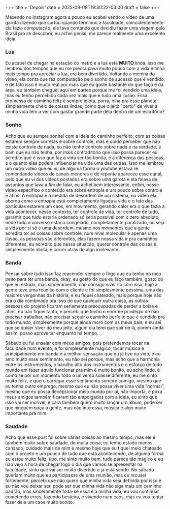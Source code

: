+++
title = 'Depois'
date = 2025-09-08T19:30:22-03:00
draft = false
+++

Mexendo no Instagram agora a pouco eu acabei vendo o vídeo de uma garota
dizendo que surtou quando terminou a faculdade, coincidentemente ela fazia
computação, ela tava contando que decidiu fazer uma viagem pelo Brasil pra
se descobrir, eu achei genial, me parece realmente uma excelente ideia

### Lua

Eu acabei de chegar na estação do metrô e a lua está **MUITO** linda, isso
me lembrou dos tempos que eu me preocupava muito pouco com a vida e tinha mais
tempo pra apreciar a lua, era bem divertido. Voltando a menina do vídeo, ela conta
que fez computação pelo sonho de sucesso que é vendido, e de fato isso é muito real
por mais que eu goste bastante do que faço e da área, eu também cheguei aqui em partes
porque me foi vendido uma ideia, mas eu tenho percebido cada vez mais que é tudo uma ilusão.
Essa promessa de caminho feliz é sempre idiota, porra, olha pra esse planeta, simplesmente
cheio de coisas lindas, como que o jeito "certo" de viver a minha vida tem a ver com gastar
grande parte dela dentro de um escritório?

### Sonho

Acho que eu sempre sonhei com a ideia do caminho perfeito, com as coisas estarem sempre corretas
e sobre controle, mas é doido perceber que não existe controle de nada, eu não tenho controle sobre
nada e na verdade, é bom que eu não tenha, por mais contraditório que isso possa parecer eu acredito
que é isso que faz a vida ser tão bonita, é a diferença das pessoas, e o quanto elas podem influenciar
na vida uma das outras. Isso me lembrou um outro vídeo que eu vi, de alguma forma o youtube estava re
comendando vídeos de canais menores e de repente apareceu esse canal, pelo que eu vi dos vídeos postados
era sobre uma garota e ela falava de assuntos que tava a fim de falar, eu achei bem interessante, enfim,
nesse vídeo específico o conteúdo era sobre entropia e um pouco sobre controle e afins. A entropia é a
medida de desordem de um sistema, no vídeo ela aborda como a entropia está completamente ligada a vida
e o fato das partículas estarem um caos, em movimento, gerando calor era o que fazia a vida acontecer,
nesse contexto, ter controle da vida, ter controle de tudo, garantir que tudo estaria ordenado só seria
possível com o zero absoluto, onde todo o universo estaria congelado, completamente paralizado, ou seja
a vida por si só é uma desordem, mesmo nos momentos que a gente acredita ter as coisas sobre controle,
num nível molecular é apenas uma ilusão, as pessoas são diferentes, elas fazem nossa vida ir pra caminhos
diferentes, eu acredito que nessa situação, querer controle das coisas é simplesmente idiota, é correr
atrás de algo irrelevante.

### Banda

Pensar sobre tudo isso faz reacender sempre o fogo que eu tenho no meu peito para ter uma banda,
okay, eu gosto do que eu faço também, gosto do que eu estudo, mas sinceramente, não consigo viver só
com isso, hoje a gente teve uma reunião com o cliente e foi simplesmente péssima, uma das maiores vergonhas
da história, e eu fiquei chateado, mais porque hoje não era o dia combinado pra isso do que qualquer outra
coisa, as outras pessoas do projeto ficaram seriamente preocupadas de perder a bolsa e afins, eu não fiquei
tanto, e percebi que tenho o enorme privilégio de não precisar trabalhar, não precisar seguir o caminho
perfeito que é vendido pra todo mundo, simplesmente porque ainda moro com os meus pais, e eu sei que se quiser
viver do meu jeito, algum dia terei que sair de lá, porém ainda assim, posso aproveitar enquanto há tempo.

Sábado eu fui ensaiar com meus amigos, pois pretendemos tocar na faculdade num evento, e foi simplesmente
mágico, tocar música e principalmente em banda é a melhor sensação que eu já tive na vida, e eu amo muito
esse sentimento, eu não sei porque, mas acho que a harmonia entre os instrumentos, o barulho alto dos
instrumentos e o esforço de todo mundo em fazer aquilo funcionar pra mim é muito bonito, eu acho lindo,
é como se por um momento todo o universo soasse diferente, eu me sinto muito feliz, e quero carregar esse
sentimento sempre comigo, mesmo que eu tenha outro emprego, mesmo que eu não possa viver uma vida "normal",
mesmo que eu possa decepcionar meio mundo por aí, não importa, e poxa meus amigos também ficaram tão
empolgados com a ideia, eu sinto que isso vai ser incrível, e cara também quero muito lançar um álbum, pode
ser que ninguém ouça a gente, mas não interessa, música é algo muito importante pra mim

### Saudade

Acho que esse post foi sobre várias coisas ao mesmo tempo, mas ele é também muito sobre saudade, de muita
coisa, eu tenho estado menos cansado, cuidado mais de mim e mesmo hoje que eu fiquei meio chateado com
o projeto e um pouco de tudo que está acontecendo, de alguma forma eu estou muito feliz, tipo, me sinto
muito bem, tudo parece tão mágico e eu não vejo a hora de chegar logo o dia que vamos se apresentar na
faculdade, sinto que vai ser muito divertido e já está sendo. No sábado queriam muito que eu participasse
de uma reunião, mas eu recusei fortemente, percebi que não quero que minha vida seja definida por isso
e eu não vou deixar ser, pode ser que minha vida não siga mais um caminho padrão, mas sinceramente foda-se
essa é a minha vida, eu vou continuar cometendo erros, fazendo besteira, e vivendo num caos, mas eu vou
tentar fazer dela um caos muito bonito.
